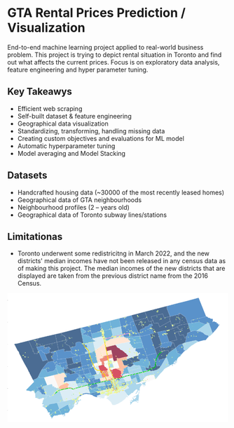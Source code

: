 # GTA Rental Prices Prediction / Visualization #

End-to-end machine learning project applied to real-world business problem. This project is trying to depict rental situation in Toronto and find out what affects the current prices. Focus is on exploratory data analysis, feature engineering and hyper parameter tuning. 

## Key Takeawys ##

- Efficient web scraping
- Self-built dataset & feature engineering
- Geographical data visualization
- Standardizing, transforming, handling missing data
- Creating custom objectives and evaluations for ML model
- Automatic hyperparameter tuning
- Model averaging and Model Stacking

## Datasets ##

- Handcrafted housing data (~30000 of the most recently leased homes)
- Geographical data of GTA neighbourhoods
- Neighbourhood profiles (2 – years old)
- Geographical data of Toronto subway lines/stations

## Limitationas ##

- Toronto underwent some redistricitng in March 2022, and the new districts' median incomes have not been released in any census data as of making this project. The median incomes of the new districts that are displayed are taken from the previous district name from the 2016 Census.

<img src="GTA_map.png">
